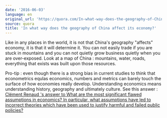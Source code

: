 ```yaml
---
date: '2016-06-03'
language: en
original_url: 'https://quora.com/In-what-way-does-the-geography-of-China-affect-its-economy/answer/Clément-Renaud'
source: quora
title: 'In what way does the geography of China affect its economy?'
---
```


Like in any places in the world, it is not that China's geography
"affects" economy, it is that it will determine it. You can not easily
trade if you are stuck in mountains and you can not quietly grow
business quietly when you are over-exposed. Look at a map of China :
mountains, water, roads, everything that exists was built upon those
resources.

Pro-tip : even though there is a strong bias in current studies to think
that econometrics equlas economics, numbers and metrics can barely touch
the surface of how economies really develop. Understanding economics
means understanding history, geography and ultimately culture. See this
answer : [Clément Renaud 's answer to What are the most significant
flawed assumptions in economics? In particular, what assumptions have
led to incorrect theories which have been used to justify harmful and
failed public
policies?](http://quora.com/What-are-the-most-significant-flawed-assumptions-in-economics-In-particular-what-assumptions-have-led-to-incorrect-theories-which-have-been-used-to-justify-harmful-and-failed-public-policies/answer/Cl%C3%A9ment-Renaud)
